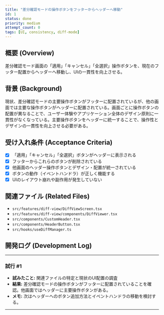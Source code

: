 ```yaml
---
title: "差分確認モードの操作ボタンをフッターからヘッダーへ移動"
id: 1
status: done
priority: medium
attempt_count: 0
tags: [UI, consistency, diff-mode]
---
```


## 概要 (Overview)

差分確認モード画面の「適用」「キャンセル」「全選択」操作ボタンを、現在のフッター配置からヘッダーへ移動し、UIの一貫性を向上させる。

## 背景 (Background)

現状、差分確認モードの主要操作ボタンがフッターに配置されているが、他の画面では主要な操作ボタンがヘッダーに配置されている。画面ごとに操作ボタンの配置が異なることで、ユーザー体験やアプリケーション全体のデザイン原則に一貫性がなくなっている。主要操作ボタンをヘッダーに統一することで、操作性とデザインの一貫性を向上させる必要がある。

## 受け入れ条件 (Acceptance Criteria)

- [X] 「適用」「キャンセル」「全選択」ボタンがヘッダーに表示される
- [X] フッターからこれらのボタンが削除されている
- [X] 他画面のヘッダー操作ボタンとデザイン・配置が統一されている
- [X] ボタンの動作（イベントハンドラ）が正しく機能する
- [X] UIのレイアウト崩れや副作用が発生していない

## 関連ファイル (Related Files)

- `src/features/diff-view/DiffViewScreen.tsx`
- `src/features/diff-view/components/DiffViewer.tsx`
- `src/components/CustomHeader.tsx`
- `src/components/HeaderButton.tsx`
- `src/hooks/useDiffManager.ts`

## 開発ログ (Development Log)

---

### 試行 #1

- **試みたこと:** 関連ファイルの特定と現状のUI配置の調査
- **結果:** 差分確認モードの操作ボタンがフッターに配置されていることを確認。他画面ではヘッダーに主要操作ボタンがある。
- **メモ:** 次はヘッダーへのボタン追加方法とイベントハンドラの移動を検討する。

---